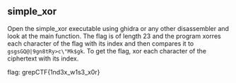 ## simple_xor
Open the simple_xor executable using ghidra or any other disassembler and look at the main function. The flag is of length 23 and the program xorres each character of the flag with its index and then compares it to ```gsgsGQ@|9gn8tRy>c\"Mk$gk```. To get the flag, xor each character of the ciphertext with its index.

flag: grepCTF{1nd3x_w1s3_x0r}